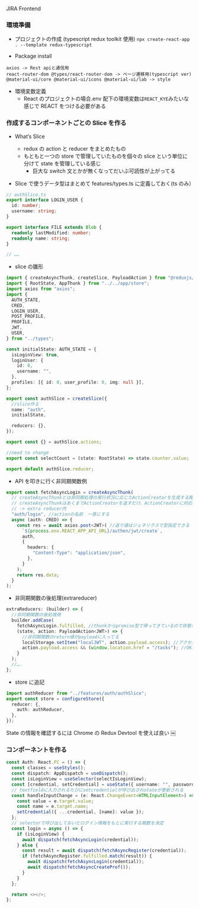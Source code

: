 JIRA Frontend

### 環境準備

- プロジェクトの作成 (typescript redux toolkit 使用)
  `npx create-react-app . --template redux-typescript`

- Package install

```
axios -> Rest apiと通信用
react-router-dom @types/react-router-dom -> ページ遷移用(typescript ver)
@material-ui/core @material-ui/icons @material-ui/lab -> style
```

- 環境変数定義
  - React のプロジェクトの場合.env 配下の環境変数は`REACT_KYE`みたいな感じで REACT をつける必要がある

### 作成するコンポーネントごとの Slice を作る

- What’s Slice

  - redux の action と reducer をまとめたもの
  - もともと一つの store で管理していたものを個々の slice という単位に分けて state を管理している感じ
    - 巨大な switch 文とかが無くなってだいぶ可読性が上がってる

- Slice で使うデータ型はまとめて features/types.ts に定義しておく(ts のみ）

```typescript
// authSlice.ts
export interface LOGIN_USER {
  id: number;
  username: string;
}

export interface FILE extends Blob {
  readonly lastModified: number;
  readonly name: string;
}

// ……
```

- slice の雛形

```typescript
import { createAsyncThunk, createSlice, PayloadAction } from "@reduxjs/toolkit";
import { RootState, AppThunk } from "../../app/store";
import axios from "axios";
import {
  AUTH_STATE,
  CRED,
  LOGIN_USER,
  POST_PROFILE,
  PROFILE,
  JWT,
  USER,
} from "../types";

const initialState: AUTH_STATE = {
  isLoginView: true,
  loginUser: {
    id: 0,
    username: "",
  },
  profiles: [{ id: 0, user_profile: 0, img: null }],
};

export const authSlice = createSlice({
  //slice作る
  name: "auth",
  initialState,

  reducers: {},
});

export const {} = authSlice.actions;

//need to change
export const selectCount = (state: RootState) => state.counter.value;

export default authSlice.reducer;
```

- API を叩きに行く非同期関数例

```typescript
export const fetchAsyncLogin = createAsyncThunk(
  // createAsyncThunkとは非同期処理の実行状況に応じたActionCreatorを生成する関数
  // createAsyncThunkはあくまでActionCreatorを返すだけ、ActionCreatorに対応したReducerを別途実装する必要
  // -> extra reducer内
  "auth/login", //actionの名前　一意にする
  async (auth: CRED) => {
    const res = await axios.post<JWT>( //返り値はジェネリクスで型指定できる
      `${process.env.REACT_APP_API_URL}/authen/jwt/create`,
      auth,
      {
        headers: {
          "Content-Type": "application/json",
        },
      }
    );
    return res.data;
  }
);
```

- 非同期関数の後処理(extrareducer)

```typescript
extraReducers: (builder) => {
  //非同期関数の後処理用
  builder.addCase(
    fetchAsyncLogin.fulfilled, //thunkからpromise型で帰ってきているので状態を見ている
    (state, action: PayloadAction<JWT>) => {
      //非同期関数のreturn値がpayloadに入ってる
      localStorage.setItem("localJWT", action.payload.access); //アクセストークンをローカルストレージへ
      action.payload.access && (window.location.href = "/tasks"); //OKならぺーじ遷移
    }
  );
  //….
};
```

- store に追記

```typescript
import authReducer from "../features/auth/authSlice";
export const store = configureStore({
  reducer: {,
    auth: authReducer,
  },
});
```

State の情報を確認するには Chrome の Redux Devtool を使えば良い
￼

### コンポーネントを作る

```typescript
const Auth: React.FC = () => {
  const classes = useStyles();
  const dispatch: AppDispatch = useDispatch();
  const isLoginView = useSelector(selectIsLoginView);
  const [credential, setCredential] = useState({ username: "", password: "" });
  // textfieldに入力されるたびにsetcredentialが呼び出されstateが更新される
  const handleInputChange = (e: React.ChangeEvent<HTMLInputElement>) => {
    const value = e.target.value;
    const name = e.target.name;
    setCredential({ ...credential, [name]: value });
  };
  // selectorで呼び出しておいたログイン情報をもとに実行する関数を決定
  const login = async () => {
    if (isLoginView) {
      await dispatch(fetchAsyncLogin(credential));
    } else {
      const result = await dispatch(fetchAsyncRegister(credential));
      if (fetchAsyncRegister.fulfilled.match(result)) {
        await dispatch(fetchAsyncLogin(credential));
        await dispatch(fetchAsyncCreateProf());
      }
    }
  };

  return <></>;
};
```
